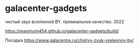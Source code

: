 # galacenter-gadgets
чистый звук вселенной BY. премиальное качество. 2022


https://maximum454.github.io/galacenter-gadgets/build/

Посадка
https://www.galacentre.ru/chistyy-zvuk-vselennoy-by/
